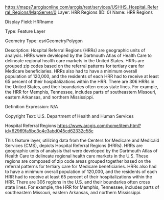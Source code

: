 https://maps7.arcgisonline.com/arcgis/rest/services/USHHS_Hospital_Referral_Regions/MapServer/0
Layer: HRR Regions (ID: 0)
Name: HRR Regions 

Display Field: HRRname 

Type: Feature Layer 

Geometry Type: esriGeometryPolygon 

Description: Hospital Referral Regions (HRRs) are geographic units of analysis. HRRs were developed by the Dartmouth Atlas of Health Care to delineate regional health care markets in the United States. HRRs are grouped zip codes based on the referral patterns for tertiary care for Medicare beneficiaries. HRRs also had to have a minimum overall population of 120,000, and the residents of each HRR had to receive at least 65 percent of their hospitalizations within the HRR. There are 306 HRRs in the United States, and their boundaries often cross state lines. For example, the HRR for Memphis, Tennessee, includes parts of southeastern Missouri, eastern Arkansas, and northern Mississippi. 

Definition Expression: N/A 

Copyright Text: U.S. Department of Health and Human Services 



Hospital Referral Regions
https://www.arcgis.com/home/item.html?id=62969fa5bc3c4e3abd045cd62332c58c

This feature layer, utilizing data from the Centers for Medicare and Medicaid Services (CMS), depicts Hospital Referral Regions (HRRs). HRRs are geographic units of analysis that were developed by the Dartmouth Atlas of Health Care to delineate regional health care markets in the U.S. These regions are composed of zip code areas grouped together based on the referral patterns for tertiary care for Medicare beneficiaries. HRRs also had to have a minimum overall population of 120,000, and the residents of each HRR had to receive at least 65 percent of their hospitalizations within the HRR. There are 306 regions in the U.S. and their boundaries often cross state lines. For example, the HRR for Memphis, Tennessee, includes parts of southeastern Missouri, eastern Arkansas, and northern Mississippi.
